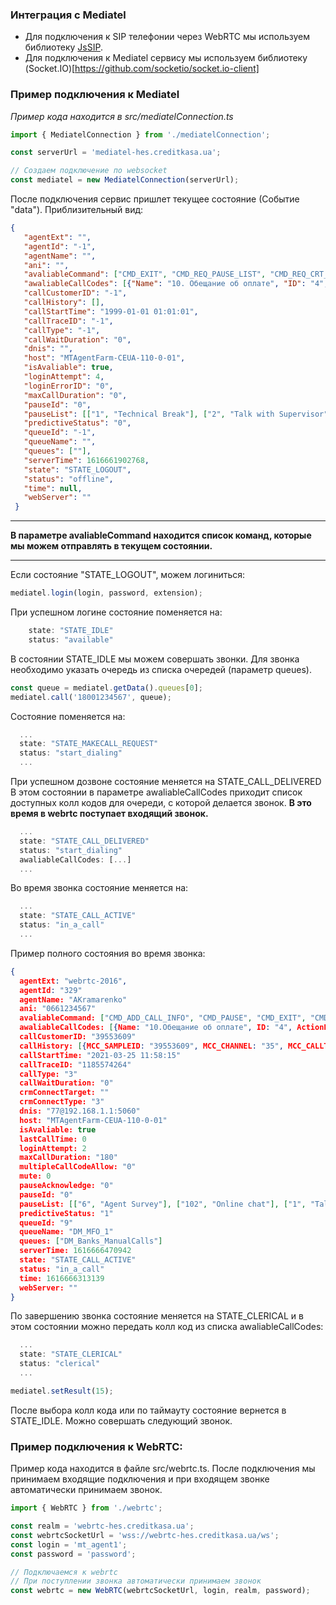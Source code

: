 ### Интеграция с Mediatel

- Для подключения к SIP телефонии через WebRTC мы используем библиотеку [JsSIP](https://github.com/versatica/JsSIP).
- Для подключения к Mediatel сервису мы используем библиотеку (Socket.IO)[https://github.com/socketio/socket.io-client] 

### Пример подключения к Mediatel
*Пример кода находится в src/mediatelConnection.ts*

```typescript
import { MediatelConnection } from './mediatelConnection';

const serverUrl = 'mediatel-hes.creditkasa.ua';

// Создаем подключение по websocket
const mediatel = new MediatelConnection(serverUrl);
```

После подключения сервис пришлет текущее состояние (Событие "data"). Приблизительный вид:

```json
{
   "agentExt": "",
   "agentId": "-1",
   "agentName": "",
   "ani": "",
   "avaliableCommand": ["CMD_EXIT", "CMD_REQ_PAUSE_LIST", "CMD_REQ_CRT_DETAILS", "CMD_LOGIN"],
   "awaliableCallCodes": [{"Name": "10. Обещание об оплате", "ID": "4", "ActionFlag": "0"}],
   "callCustomerID": "-1",
   "callHistory": [],
   "callStartTime": "1999-01-01 01:01:01",
   "callTraceID": "-1",
   "callType": "-1",
   "callWaitDuration": "0",
   "dnis": "",
   "host": "MTAgentFarm-CEUA-110-0-01",
   "isAvaliable": true,
   "loginAttempt": 4,
   "loginErrorID": "0",
   "maxCallDuration": "0",
   "pauseId": "0",
   "pauseList": [["1", "Technical Break"], ["2", "Talk with Supervisor"], ["3", "Technical Error"], ["4", "Meeting"]],
   "predictiveStatus": "0",
   "queueId": "-1",
   "queueName": "",
   "queues": [""],
   "serverTime": 1616661902768,
   "state": "STATE_LOGOUT",
   "status": "offline",
   "time": null,
   "webServer": ""
 }
```
<hr>

**В параметре avaliableCommand находится список команд, которые мы можем отправлять в текущем состоянии.**

<hr>

Если состояние "STATE_LOGOUT", можем логиниться:
```typescript
mediatel.login(login, password, extension);
```

При успешном логине состояние поменяется на:
```typescript
    state: "STATE_IDLE"
    status: "available"
```

В состоянии STATE_IDLE мы можем совершать звонки.
Для звонка необходимо указать очередь из списка очередей (параметр queues).

```typescript
const queue = mediatel.getData().queues[0];
mediatel.call('18001234567', queue);
```

Состояние поменяется на:
```typescript
  ...
  state: "STATE_MAKECALL_REQUEST"
  status: "start_dialing"
  ...
```

При успешном дозвоне состояние меняется на STATE_CALL_DELIVERED
В этом состоянии в параметре awaliableCallCodes приходит список доступных колл кодов для очереди, с которой делается звонок.
**В это время в webrtc поступает входящий звонок.**


```typescript
  ...
  state: "STATE_CALL_DELIVERED"
  status: "start_dialing"
  awaliableCallCodes: [...]
  ...
```

Во время звонка состояние меняется на:
```typescript
  ...
  state: "STATE_CALL_ACTIVE"
  status: "in_a_call"
  ...
```

Пример полного состояния во время звонка:
```json
{
  agentExt: "webrtc-2016",
  agentId: "329"
  agentName: "AKramarenko"
  ani: "0661234567"
  avaliableCommand: ["CMD_ADD_CALL_INFO", "CMD_PAUSE", "CMD_EXIT", "CMD_HOLDCALL", "CMD_REQ_PAUSE_LIST", "CMD_MUTE",…]
  awaliableCallCodes: [{Name: "10.Обещание об оплате", ID: "4", ActionFlag: "0"},…]
  callCustomerID: "39553609"
  callHistory: [{MCC_SAMPLEID: "39553609", MCC_CHANNEL: "35", MCC_CALLTYPE: "3", MCC_CALLBACKID: "-1",…},…]
  callStartTime: "2021-03-25 11:58:15"
  callTraceID: "1185574264"
  callType: "3"
  callWaitDuration: "0"
  crmConnectTarget: ""
  crmConnectType: "3"
  dnis: "77@192.168.1.1:5060"
  host: "MTAgentFarm-CEUA-110-0-01"
  isAvaliable: true
  lastCallTime: 0
  loginAttempt: 2
  maxCallDuration: "180"
  multipleCallCodeAllow: "0"
  mute: 0
  pauseAcknowledge: "0"
  pauseId: "0"
  pauseList: [["6", "Agent Survey"], ["102", "Online chat"], ["1", "Talk with Supervisor"],…]
  predictiveStatus: "1"
  queueId: "9"
  queueName: "DM_MFO_1"
  queues: ["DM_Banks_ManualCalls"]
  serverTime: 1616666470942
  state: "STATE_CALL_ACTIVE"
  status: "in_a_call"
  time: 1616666313139
  webServer: ""
}
```

По завершению звонка состояние меняется на STATE_CLERICAL и в этом состоянии можно передать колл код из списка awaliableCallCodes:
```typescript
  ...
  state: "STATE_CLERICAL"
  status: "clerical"
  ...
```

```typescript
mediatel.setResult(15);
```

После выбора колл кода или по таймауту состояние вернется в STATE_IDLE. Можно совершать следующий звонок.


### Пример подключения к WebRTC:
Пример кода находится в файле src/webrtc.ts.
После подключения мы принимаем входящие подключения и при входящем звонке автоматически принимаем звонок.

```typescript
import { WebRTC } from './webrtc';

const realm = 'webrtc-hes.creditkasa.ua';
const webrtcSocketUrl = 'wss://webrtc-hes.creditkasa.ua/ws';
const login = 'mt_agent1';
const password = 'password';

// Подключаемся к webrtc
// При поступлении звонка автоматически принимаем звонок
const webrtc = new WebRTC(webrtcSocketUrl, login, realm, password);

```
